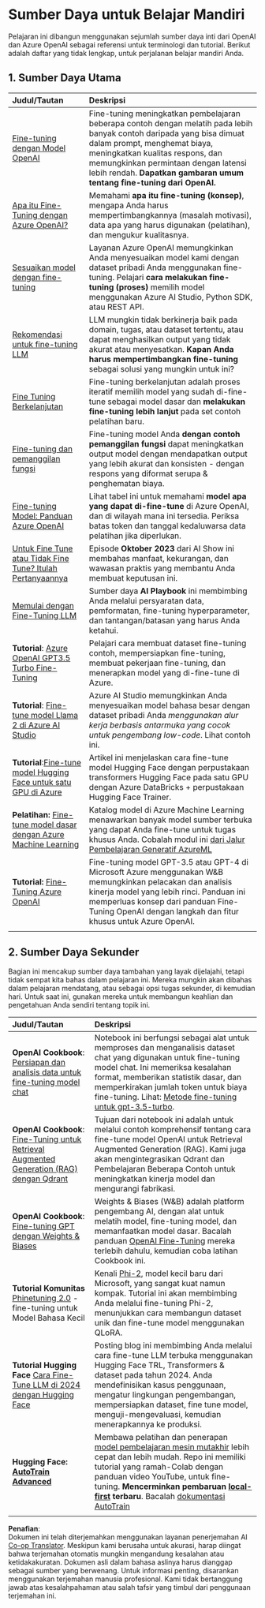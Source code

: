 <!--
CO_OP_TRANSLATOR_METADATA:
{
  "original_hash": "c2f423d1402f71ca3869ec135bb77d16",
  "translation_date": "2025-05-20T08:45:20+00:00",
  "source_file": "18-fine-tuning/RESOURCES.md",
  "language_code": "id"
}
-->
# Sumber Daya untuk Belajar Mandiri

Pelajaran ini dibangun menggunakan sejumlah sumber daya inti dari OpenAI dan Azure OpenAI sebagai referensi untuk terminologi dan tutorial. Berikut adalah daftar yang tidak lengkap, untuk perjalanan belajar mandiri Anda.

## 1. Sumber Daya Utama

| Judul/Tautan                                                                                                                                                                                                                   | Deskripsi                                                                                                                                                                                                                                                                                                                   |
| :--------------------------------------------------------------------------------------------------------------------------------------------------------------------------------------------------------------------------- | :---------------------------------------------------------------------------------------------------------------------------------------------------------------------------------------------------------------------------------------------------------------------------------------------------------------------------- |
| [Fine-tuning dengan Model OpenAI](https://platform.openai.com/docs/guides/fine-tuning?WT.mc_id=academic-105485-koreyst)                                                                                                       | Fine-tuning meningkatkan pembelajaran beberapa contoh dengan melatih pada lebih banyak contoh daripada yang bisa dimuat dalam prompt, menghemat biaya, meningkatkan kualitas respons, dan memungkinkan permintaan dengan latensi lebih rendah. **Dapatkan gambaran umum tentang fine-tuning dari OpenAI.**                                                                                    |
| [Apa itu Fine-Tuning dengan Azure OpenAI?](https://learn.microsoft.com/azure/ai-services/openai/concepts/fine-tuning-considerations#what-is-fine-tuning-with-azure-openai?WT.mc_id=academic-105485-koreyst)                   | Memahami **apa itu fine-tuning (konsep)**, mengapa Anda harus mempertimbangkannya (masalah motivasi), data apa yang harus digunakan (pelatihan), dan mengukur kualitasnya.                                                                                                                                                                           |
| [Sesuaikan model dengan fine-tuning](https://learn.microsoft.com/azure/ai-services/openai/how-to/fine-tuning?tabs=turbo%2Cpython&pivots=programming-language-studio#continuous-fine-tuning?WT.mc_id=academic-105485-koreyst) | Layanan Azure OpenAI memungkinkan Anda menyesuaikan model kami dengan dataset pribadi Anda menggunakan fine-tuning. Pelajari **cara melakukan fine-tuning (proses)** memilih model menggunakan Azure AI Studio, Python SDK, atau REST API.                                                                                                                                |
| [Rekomendasi untuk fine-tuning LLM](https://learn.microsoft.com/ai/playbook/technology-guidance/generative-ai/working-with-llms/fine-tuning-recommend?WT.mc_id=academic-105485-koreyst)                                    | LLM mungkin tidak berkinerja baik pada domain, tugas, atau dataset tertentu, atau dapat menghasilkan output yang tidak akurat atau menyesatkan. **Kapan Anda harus mempertimbangkan fine-tuning** sebagai solusi yang mungkin untuk ini?                                                                                                                                  |
| [Fine Tuning Berkelanjutan](https://learn.microsoft.com/azure/ai-services/openai/how-to/fine-tuning?tabs=turbo%2Cpython&pivots=programming-language-studio#continuous-fine-tuning?WT.mc_id=academic-105485-koreyst)             | Fine-tuning berkelanjutan adalah proses iteratif memilih model yang sudah di-fine-tune sebagai model dasar dan **melakukan fine-tuning lebih lanjut** pada set contoh pelatihan baru.                                                                                                                                                     |
| [Fine-tuning dan pemanggilan fungsi](https://learn.microsoft.com/azure/ai-services/openai/how-to/fine-tuning-functions?WT.mc_id=academic-105485-koreyst)                                                                       | Fine-tuning model Anda **dengan contoh pemanggilan fungsi** dapat meningkatkan output model dengan mendapatkan output yang lebih akurat dan konsisten - dengan respons yang diformat serupa & penghematan biaya.                                                                                                                                        |
| [Fine-tuning Model: Panduan Azure OpenAI](https://learn.microsoft.com/azure/ai-services/openai/concepts/models#fine-tuning-models?WT.mc_id=academic-105485-koreyst)                                                        | Lihat tabel ini untuk memahami **model apa yang dapat di-fine-tune** di Azure OpenAI, dan di wilayah mana ini tersedia. Periksa batas token dan tanggal kedaluwarsa data pelatihan jika diperlukan.                                                                                                                            |
| [Untuk Fine Tune atau Tidak Fine Tune? Itulah Pertanyaannya](https://learn.microsoft.com/shows/ai-show/to-fine-tune-or-not-fine-tune-that-is-the-question?WT.mc_id=academic-105485-koreyst)                                      | Episode **Oktober 2023** dari AI Show ini membahas manfaat, kekurangan, dan wawasan praktis yang membantu Anda membuat keputusan ini.                                                                                                                                                                                        |
| [Memulai dengan Fine-Tuning LLM](https://learn.microsoft.com/ai/playbook/technology-guidance/generative-ai/working-with-llms/fine-tuning-recommend?WT.mc_id=academic-105485-koreyst)                                             | Sumber daya **AI Playbook** ini membimbing Anda melalui persyaratan data, pemformatan, fine-tuning hyperparameter, dan tantangan/batasan yang harus Anda ketahui.                                                                                                                                                                         |
| **Tutorial**: [Azure OpenAI GPT3.5 Turbo Fine-Tuning](https://learn.microsoft.com/azure/ai-services/openai/tutorials/fine-tune?tabs=python%2Ccommand-line?WT.mc_id=academic-105485-koreyst)                                  | Pelajari cara membuat dataset fine-tuning contoh, mempersiapkan fine-tuning, membuat pekerjaan fine-tuning, dan menerapkan model yang di-fine-tune di Azure.                                                                                                                                                                                    |
| **Tutorial**: [Fine-tune model Llama 2 di Azure AI Studio](https://learn.microsoft.com/azure/ai-studio/how-to/fine-tune-model-llama?WT.mc_id=academic-105485-koreyst)                                                      | Azure AI Studio memungkinkan Anda menyesuaikan model bahasa besar dengan dataset pribadi Anda _menggunakan alur kerja berbasis antarmuka yang cocok untuk pengembang low-code_. Lihat contoh ini.                                                                                                                                                               |
| **Tutorial**:[Fine-tune model Hugging Face untuk satu GPU di Azure](https://learn.microsoft.com/azure/databricks/machine-learning/train-model/huggingface/fine-tune-model?WT.mc_id=academic-105485-koreyst)               | Artikel ini menjelaskan cara fine-tune model Hugging Face dengan perpustakaan transformers Hugging Face pada satu GPU dengan Azure DataBricks + perpustakaan Hugging Face Trainer.                                                                                                                                                |
| **Pelatihan:** [Fine-tune model dasar dengan Azure Machine Learning](https://learn.microsoft.com/training/modules/finetune-foundation-model-with-azure-machine-learning/?WT.mc_id=academic-105485-koreyst)         | Katalog model di Azure Machine Learning menawarkan banyak model sumber terbuka yang dapat Anda fine-tune untuk tugas khusus Anda. Cobalah modul ini [dari Jalur Pembelajaran Generatif AzureML](https://learn.microsoft.com/training/paths/work-with-generative-models-azure-machine-learning/?WT.mc_id=academic-105485-koreyst) |
| **Tutorial:** [Fine-Tuning Azure OpenAI](https://docs.wandb.ai/guides/integrations/azure-openai-fine-tuning?WT.mc_id=academic-105485-koreyst)                                                                                | Fine-tuning model GPT-3.5 atau GPT-4 di Microsoft Azure menggunakan W&B memungkinkan pelacakan dan analisis kinerja model yang lebih rinci. Panduan ini memperluas konsep dari panduan Fine-Tuning OpenAI dengan langkah dan fitur khusus untuk Azure OpenAI.                                                                         |
|                                                                                                                                                                                                                              |                                                                                                                                                                                                                                                                                                                               |

## 2. Sumber Daya Sekunder

Bagian ini mencakup sumber daya tambahan yang layak dijelajahi, tetapi tidak sempat kita bahas dalam pelajaran ini. Mereka mungkin akan dibahas dalam pelajaran mendatang, atau sebagai opsi tugas sekunder, di kemudian hari. Untuk saat ini, gunakan mereka untuk membangun keahlian dan pengetahuan Anda sendiri tentang topik ini.

| Judul/Tautan                                                                                                                                                                                                            | Deskripsi                                                                                                                                                                                                                                                                                                                                                                                                                                                                                                                 |
| :-------------------------------------------------------------------------------------------------------------------------------------------------------------------------------------------------------------------- | :-------------------------------------------------------------------------------------------------------------------------------------------------------------------------------------------------------------------------------------------------------------------------------------------------------------------------------------------------------------------------------------------------------------------------------------------------------------------------------------------------------------------------- |
| **OpenAI Cookbook**: [Persiapan dan analisis data untuk fine-tuning model chat](https://cookbook.openai.com/examples/chat_finetuning_data_prep?WT.mc_id=academic-105485-koreyst)                                      | Notebook ini berfungsi sebagai alat untuk memproses dan menganalisis dataset chat yang digunakan untuk fine-tuning model chat. Ini memeriksa kesalahan format, memberikan statistik dasar, dan memperkirakan jumlah token untuk biaya fine-tuning. Lihat: [Metode fine-tuning untuk gpt-3.5-turbo](https://platform.openai.com/docs/guides/fine-tuning?WT.mc_id=academic-105485-koreyst).                                                                                                                                                                   |
| **OpenAI Cookbook**: [Fine-Tuning untuk Retrieval Augmented Generation (RAG) dengan Qdrant](https://cookbook.openai.com/examples/fine-tuned_qa/ft_retrieval_augmented_generation_qdrant?WT.mc_id=academic-105485-koreyst) | Tujuan dari notebook ini adalah untuk melalui contoh komprehensif tentang cara fine-tune model OpenAI untuk Retrieval Augmented Generation (RAG). Kami juga akan mengintegrasikan Qdrant dan Pembelajaran Beberapa Contoh untuk meningkatkan kinerja model dan mengurangi fabrikasi.                                                                                                                                                                                                                                                                |
| **OpenAI Cookbook**: [Fine-tuning GPT dengan Weights & Biases](https://cookbook.openai.com/examples/third_party/gpt_finetuning_with_wandb?WT.mc_id=academic-105485-koreyst)                                             | Weights & Biases (W&B) adalah platform pengembang AI, dengan alat untuk melatih model, fine-tuning model, dan memanfaatkan model dasar. Bacalah panduan [OpenAI Fine-Tuning](https://docs.wandb.ai/guides/integrations/openai-fine-tuning/?WT.mc_id=academic-105485-koreyst) mereka terlebih dahulu, kemudian coba latihan Cookbook ini.                                                                                                                                                                                                                  |
| **Tutorial Komunitas** [Phinetuning 2.0](https://huggingface.co/blog/g-ronimo/phinetuning?WT.mc_id=academic-105485-koreyst) - fine-tuning untuk Model Bahasa Kecil                                                   | Kenali [Phi-2](https://www.microsoft.com/research/blog/phi-2-the-surprising-power-of-small-language-models/?WT.mc_id=academic-105485-koreyst), model kecil baru dari Microsoft, yang sangat kuat namun kompak. Tutorial ini akan membimbing Anda melalui fine-tuning Phi-2, menunjukkan cara membangun dataset unik dan fine-tune model menggunakan QLoRA.                                                                                                                                                                       |
| **Tutorial Hugging Face** [Cara Fine-Tune LLM di 2024 dengan Hugging Face](https://www.philschmid.de/fine-tune-llms-in-2024-with-trl?WT.mc_id=academic-105485-koreyst)                                               | Posting blog ini membimbing Anda melalui cara fine-tune LLM terbuka menggunakan Hugging Face TRL, Transformers & dataset pada tahun 2024. Anda mendefinisikan kasus penggunaan, mengatur lingkungan pengembangan, mempersiapkan dataset, fine tune model, menguji-mengevaluasi, kemudian menerapkannya ke produksi.                                                                                                                                                                                                                                                                |
| **Hugging Face: [AutoTrain Advanced](https://github.com/huggingface/autotrain-advanced?WT.mc_id=academic-105485-koreyst)**                                                                                            | Membawa pelatihan dan penerapan [model pembelajaran mesin mutakhir](https://twitter.com/abhi1thakur/status/1755167674894557291?WT.mc_id=academic-105485-koreyst) lebih cepat dan lebih mudah. Repo ini memiliki tutorial yang ramah-Colab dengan panduan video YouTube, untuk fine-tuning. **Mencerminkan pembaruan [local-first](https://twitter.com/abhi1thakur/status/1750828141805777057?WT.mc_id=academic-105485-koreyst) terbaru**. Bacalah [dokumentasi AutoTrain](https://huggingface.co/autotrain?WT.mc_id=academic-105485-koreyst) |
|                                                                                                                                                                                                                       |                                                                                                                                                                                                                                                                                                                                                                                                                                                                                                                             |

**Penafian**:  
Dokumen ini telah diterjemahkan menggunakan layanan penerjemahan AI [Co-op Translator](https://github.com/Azure/co-op-translator). Meskipun kami berusaha untuk akurasi, harap diingat bahwa terjemahan otomatis mungkin mengandung kesalahan atau ketidakakuratan. Dokumen asli dalam bahasa aslinya harus dianggap sebagai sumber yang berwenang. Untuk informasi penting, disarankan menggunakan terjemahan manusia profesional. Kami tidak bertanggung jawab atas kesalahpahaman atau salah tafsir yang timbul dari penggunaan terjemahan ini.